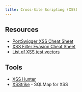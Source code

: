 ```yaml
---
title: Cross-Site Scripting (XSS)
---
```


## Resources ##

* [PortSwigger XSS Cheat Sheet](https://portswigger.net/web-security/cross-site-scripting/cheat-sheet)
* [XSS Filter Evasion Cheat Sheet](https://owasp.org/www-community/xss-filter-evasion-cheatsheet)
* [List of XSS test vectors](https://gist.github.com/kurobeats/9a613c9ab68914312cbb415134795b45)

## Tools ##

* [XSS Hunter](https://xsshunter.com/)
* [XSStrike](https://github.com/s0md3v/XSStrike) - SQLMap for XSS
